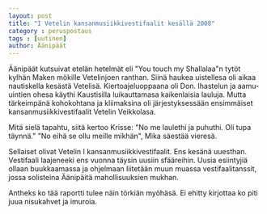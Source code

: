 ```yaml
---
layout: post
title: "I Vetelin kansanmusiikkivestifaalit kesällä 2008"
category : peruspostaus
tags : [uutinen]
author: Äänipäät
---
```


Äänipäät kutsuivat etelän hetelmät eli "You touch my Shallalaa"n tytöt kylhän Maken mökille Vetelinjoen ranthan. Siinä haukea uistellesa oli aikaa nautiskella kesästä Vetelisä. Kiertoajeluoppaana oli Don. Ihastelun ja aamu-uintien ohesa käythi Kaustisilla luikauttamasa kaikenlaisia lauluja. Mutta tärkeimpänä kohokohtana ja kliimaksina oli järjestyksessään ensimmäiset kansanmusiikkivestifaalit Vetelin Veikkolasa.

Mitä sielä tapahtu, siitä kertoo Krisse: "No me laulethi ja puhuthi. Oli tupa täynnä." "No eihä se ollu meille mikhän", Mika säestää vieresä.

Sellaiset olivat Vetelin I kansanmusiikkivestifaalit. Ens kesänä uuesthan. Vestifaali laajeneeki ens vuonna täysin uusiin sfääreihin. Uusia esiintyjiä ollaan buukkaamassa ja ohjelmaan liitetään muun muassa vestifaalitanssit, jossa solisteina Äänipäitä mahollisuuksien mukhan.

Antheks ko tää raportti tulee näin törkiän myöhäsä. Ei ehitty kirjottaa ko piti juua nisukahvet ja imuroia.
